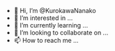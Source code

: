 - 👋 Hi, I’m @KurokawaNanako
- 👀 I’m interested in ...
- 🌱 I’m currently learning ...
- 💞️ I’m looking to collaborate on ...
- 📫 How to reach me ...

<!---
KurokawaNanako/KurokawaNanako is a ✨ special ✨ repository because its `README.md` (this file) appears on your GitHub profile.
You can click the Preview link to take a look at your changes.
--->
